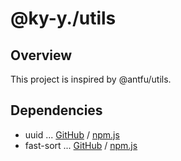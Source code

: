 # @ky-y./utils

## Overview

This project is inspired by @antfu/utils.

## Dependencies

- uuid ... [GitHub](https://github.com/uuidjs/uuid) / [npm.js](https://www.npmjs.com/package/uuid)
- fast-sort ... [GitHub](https://github.com/snovakovic/fast-sort) / [npm.js](https://www.npmjs.com/package/fast-sort)